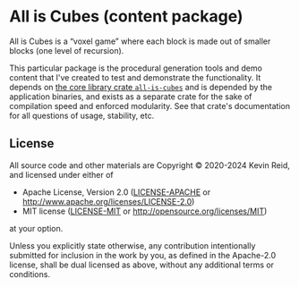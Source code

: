 All is Cubes (content package)
==============================

All is Cubes is a “voxel game” where each block is made out of smaller blocks (one level of recursion).

This particular package is the procedural generation tools and demo content that I've created to test and demonstrate the functionality. It depends on [the core library crate `all-is-cubes`][all-is-cubes] and is depended by the application binaries, and exists as a separate crate for the sake of compilation speed and enforced modularity. See that crate's documentation for all questions of usage, stability, etc.

[all-is-cubes]: https://crates.io/crates/all-is-cubes

License
-------

All source code and other materials are Copyright © 2020-2024 Kevin Reid, and licensed under either of

 * Apache License, Version 2.0
   ([LICENSE-APACHE](LICENSE-APACHE) or http://www.apache.org/licenses/LICENSE-2.0)
 * MIT license
   ([LICENSE-MIT](LICENSE-MIT) or http://opensource.org/licenses/MIT)

at your option. 

Unless you explicitly state otherwise, any contribution intentionally submitted
for inclusion in the work by you, as defined in the Apache-2.0 license, shall be
dual licensed as above, without any additional terms or conditions.
